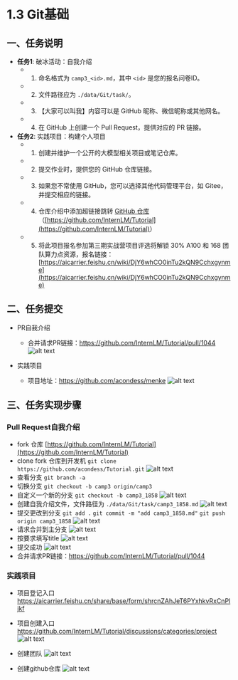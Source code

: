 # 1.3 Git基础

## 一、任务说明

- **任务1**: 破冰活动：自我介绍
    - 1. 命名格式为 `camp3_<id>.md`，其中 `<id>` 是您的报名问卷ID。
    - 2. 文件路径应为 `./data/Git/task/`。
    - 3. 【大家可以叫我】内容可以是 GitHub 昵称、微信昵称或其他网名。
    - 4. 在 GitHub 上创建一个 Pull Request，提供对应的 PR 链接。
- **任务2**: 实践项目：构建个人项目
    - 1. 创建并维护一个公开的大模型相关项目或笔记仓库。
    - 2. 提交作业时，提供您的 GitHub 仓库链接。
    - 3. 如果您不常使用 GitHub，您可以选择其他代码管理平台，如 Gitee，并提交相应的链接。
    - 4. 仓库介绍中添加超链接跳转 [GitHub 仓库](https://github.com/InternLM/Tutorial)（<u>[https://github.com/InternLM/Tutorial](https://github.com/InternLM/Tutorial)</u>）
    - 5. 将此项目报名参加第三期实战营项目评选将解锁 30% A100 和 168 团队算力点资源，报名链接：[https://aicarrier.feishu.cn/wiki/DjY6whCO0inTu2kQN9Cchxgynme](https://aicarrier.feishu.cn/wiki/DjY6whCO0inTu2kQN9Cchxgynme)

## 二、任务提交
- PR自我介绍
    - 合并请求PR链接：https://github.com/InternLM/Tutorial/pull/1044
    ![alt text](image-29.png)

- 实践项目
    - 项目地址：https://github.com/acondess/menke
    ![alt text](image-33.png)



## 三、任务实现步骤

###  Pull Request自我介绍

- fork 仓库 [https://github.com/InternLM/Tutorial](https://github.com/InternLM/Tutorial)
- clone fork 仓库到开发机 `git clone https://github.com/acondess/Tutorial.git`
![alt text](image-23.png)
- 查看分支 `git branch -a`
- 切换分支 `git checkout -b camp3 origin/camp3`
- 自定义一个新的分支 `git checkout -b camp3_1858`
![alt text](image-24.png)
- 创建自我介绍文件，文件路径为 `./data/Git/task/camp3_1858.md`
![alt text](image-25.png)
- 提交更改到分支    `git add .` `git commit -m "add camp3_1858.md"` `git push origin camp3_1858`
![alt text](image-26.png)
- 请求合并到主分支 
![alt text](image-27.png)
- 按要求填写title
![alt text](image-28.png)
- 提交成功
![alt text](image-29.png)
- 合并请求PR链接：https://github.com/InternLM/Tutorial/pull/1044

### 实践项目

- 项目登记入口 https://aicarrier.feishu.cn/share/base/form/shrcnZAhJeT6PYxhkvRxCnPljkf

- 项目创建入口 https://github.com/InternLM/Tutorial/discussions/categories/project
    ![alt text](image-30.png)

- 创建团队
    ![alt text](image-31.png)

- 创建github仓库
    ![alt text](image-32.png)